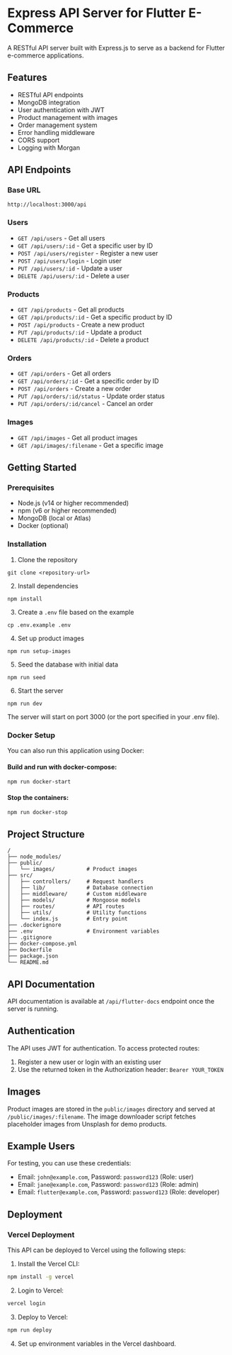 # Express API Server for Flutter E-Commerce

A RESTful API server built with Express.js to serve as a backend for Flutter e-commerce applications.

## Features

- RESTful API endpoints
- MongoDB integration
- User authentication with JWT
- Product management with images
- Order management system
- Error handling middleware
- CORS support
- Logging with Morgan

## API Endpoints

### Base URL

```
http://localhost:3000/api
```

### Users

- `GET /api/users` - Get all users
- `GET /api/users/:id` - Get a specific user by ID
- `POST /api/users/register` - Register a new user
- `POST /api/users/login` - Login user
- `PUT /api/users/:id` - Update a user
- `DELETE /api/users/:id` - Delete a user

### Products

- `GET /api/products` - Get all products
- `GET /api/products/:id` - Get a specific product by ID
- `POST /api/products` - Create a new product
- `PUT /api/products/:id` - Update a product
- `DELETE /api/products/:id` - Delete a product

### Orders

- `GET /api/orders` - Get all orders
- `GET /api/orders/:id` - Get a specific order by ID
- `POST /api/orders` - Create a new order
- `PUT /api/orders/:id/status` - Update order status
- `PUT /api/orders/:id/cancel` - Cancel an order

### Images

- `GET /api/images` - Get all product images
- `GET /api/images/:filename` - Get a specific image

## Getting Started

### Prerequisites

- Node.js (v14 or higher recommended)
- npm (v6 or higher recommended)
- MongoDB (local or Atlas)
- Docker (optional)

### Installation

1. Clone the repository
```
git clone <repository-url>
```

2. Install dependencies
```
npm install
```

3. Create a `.env` file based on the example
```
cp .env.example .env
```

4. Set up product images
```
npm run setup-images
```

5. Seed the database with initial data
```
npm run seed
```

6. Start the server
```
npm run dev
```

The server will start on port 3000 (or the port specified in your .env file).

### Docker Setup

You can also run this application using Docker:

#### Build and run with docker-compose:
```
npm run docker-start
```

#### Stop the containers:
```
npm run docker-stop
```

## Project Structure

```
/
├── node_modules/
├── public/
│   └── images/          # Product images
├── src/
│   ├── controllers/     # Request handlers
│   ├── lib/             # Database connection
│   ├── middleware/      # Custom middleware
│   ├── models/          # Mongoose models
│   ├── routes/          # API routes
│   ├── utils/           # Utility functions
│   └── index.js         # Entry point
├── .dockerignore
├── .env                 # Environment variables
├── .gitignore
├── docker-compose.yml
├── Dockerfile
├── package.json
└── README.md
```

## API Documentation

API documentation is available at `/api/flutter-docs` endpoint once the server is running.

## Authentication

The API uses JWT for authentication. To access protected routes:

1. Register a new user or login with an existing user
2. Use the returned token in the Authorization header: `Bearer YOUR_TOKEN`

## Images

Product images are stored in the `public/images` directory and served at `/public/images/:filename`. The image downloader script fetches placeholder images from Unsplash for demo products.

## Example Users

For testing, you can use these credentials:
- Email: `john@example.com`, Password: `password123` (Role: user)
- Email: `jane@example.com`, Password: `password123` (Role: admin)
- Email: `flutter@example.com`, Password: `password123` (Role: developer)

## Deployment

### Vercel Deployment

This API can be deployed to Vercel using the following steps:

1. Install the Vercel CLI:
```bash
npm install -g vercel
```

2. Login to Vercel:
```bash
vercel login
```

3. Deploy to Vercel:
```bash
npm run deploy
```

4. Set up environment variables in the Vercel dashboard.